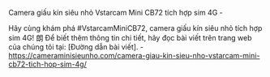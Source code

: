 Camera giấu kín siêu nhỏ Vstarcam Mini CB72 tích hợp sim 4G - 

Hãy cùng khám phá #VstarcamMiniCB72, camera giấu kín siêu nhỏ tích hợp sim 4G! 朗 Để biết thêm thông tin chi tiết, hãy đọc bài viết trên trang web của chúng tôi tại: [Đường dẫn bài viết]. - https://cameraminisieunho.com/camera-giau-kin-sieu-nho-vstarcam-mini-cb72-tich-hop-sim-4g/
